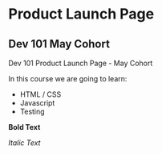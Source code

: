 # Product Launch Page

## Dev 101 May Cohort

Dev 101 Product Launch Page - May Cohort

In this course we are going to learn:

- HTML / CSS
- Javascript
- Testing

**Bold Text**

_Italic Text_

